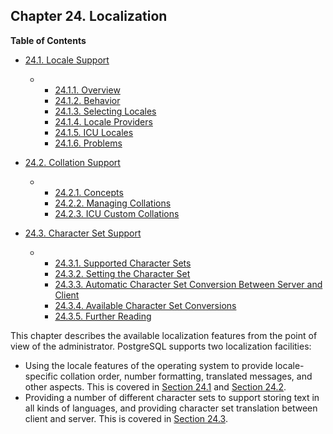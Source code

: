 ## Chapter 24. Localization

**Table of Contents**

* [24.1. Locale Support](locale.html)

  * *   [24.1.1. Overview](locale.html#LOCALE-OVERVIEW)
    * [24.1.2. Behavior](locale.html#LOCALE-BEHAVIOR)
    * [24.1.3. Selecting Locales](locale.html#LOCALE-SELECTING-LOCALES)
    * [24.1.4. Locale Providers](locale.html#LOCALE-PROVIDERS)
    * [24.1.5. ICU Locales](locale.html#ICU-LOCALES)
    * [24.1.6. Problems](locale.html#LOCALE-PROBLEMS)

* [24.2. Collation Support](collation.html)

  * *   [24.2.1. Concepts](collation.html#COLLATION-CONCEPTS)
    * [24.2.2. Managing Collations](collation.html#COLLATION-MANAGING)
    * [24.2.3. ICU Custom Collations](collation.html#ICU-CUSTOM-COLLATIONS)

* [24.3. Character Set Support](multibyte.html)

  * *   [24.3.1. Supported Character Sets](multibyte.html#MULTIBYTE-CHARSET-SUPPORTED)
    * [24.3.2. Setting the Character Set](multibyte.html#MULTIBYTE-SETTING)
    * [24.3.3. Automatic Character Set Conversion Between Server and Client](multibyte.html#MULTIBYTE-AUTOMATIC-CONVERSION)
    * [24.3.4. Available Character Set Conversions](multibyte.html#MULTIBYTE-CONVERSIONS-SUPPORTED)
    * [24.3.5. Further Reading](multibyte.html#MULTIBYTE-FURTHER-READING)

This chapter describes the available localization features from the point of view of the administrator. PostgreSQL supports two localization facilities:

* Using the locale features of the operating system to provide locale-specific collation order, number formatting, translated messages, and other aspects. This is covered in [Section 24.1](locale.html "24.1. Locale Support") and [Section 24.2](collation.html "24.2. Collation Support").
* Providing a number of different character sets to support storing text in all kinds of languages, and providing character set translation between client and server. This is covered in [Section 24.3](multibyte.html "24.3. Character Set Support").